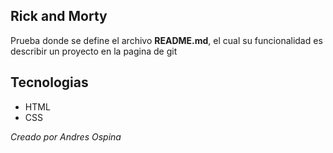 ## Rick and Morty

  Prueba donde se define el archivo **README.md**, el cual su funcionalidad es describir un proyecto en la pagina de git

  ## Tecnologias

   * HTML
   * CSS

   _Creado por Andres Ospina_